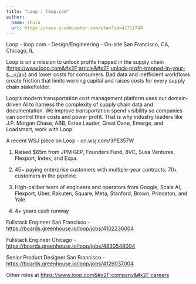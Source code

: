 ```yaml
---
title: "Loop : loop.com"
author:
  name: shulu
  url: https://news.ycombinator.com/item?id=41711748
---
```

Loop - loop.com - Design&#x2F;Engineering - On-site San Francisco, CA, Chicago, IL

Loop is on a mission to unlock profits trapped in the supply chain (<a href="https:&#x2F;&#x2F;www.loop.com&#x2F;article&#x2F;unlock-profit-trapped-in-your-supply-chain" rel="nofollow">https:&#x2F;&#x2F;www.loop.com&#x2F;article&#x2F;unlock-profit-trapped-in-your-s...</a>) and lower costs for consumers. Bad data and inefficient workflows create friction that limits working capital and raises costs for every supply chain stakeholder.

Loop’s modern transportation cost management platform uses our domain-driven AI to harness the complexity of supply chain data and documentation. We improve transportation spend visibility so companies can control their costs and power profit. That is why industry leaders like J.P. Morgan Chase,  ABB, Estee Lauder, Great Dane, Emerge, and Loadsmart, work with Loop.

A recent WSJ piece on Loop -  on.wsj.com&#x2F;3PE357W

1. Raised $65m from JPM GEP, Founders Fund, 8VC, Susa Ventures, Flexport, Index, and Expa.

2. 45+ paying enterprise customers with multiple-year contracts; 70+ customers in the pipeline.

3. High-caliber team of engineers and operators from Google, Scale AI, Flexport, Uber, Rakuten, Square, Meta, Stanford, Brown, Princeton, and Yale.

4. 4+ years cash runway

Fullstack Engineer San Francisco - <a href="https:&#x2F;&#x2F;boards.greenhouse.io&#x2F;loop&#x2F;jobs&#x2F;4102236004" rel="nofollow">https:&#x2F;&#x2F;boards.greenhouse.io&#x2F;loop&#x2F;jobs&#x2F;4102236004</a>

Fullstack Engineer Chicago - <a href="https:&#x2F;&#x2F;boards.greenhouse.io&#x2F;loop&#x2F;jobs&#x2F;4830548004" rel="nofollow">https:&#x2F;&#x2F;boards.greenhouse.io&#x2F;loop&#x2F;jobs&#x2F;4830548004</a>

Senior Product Designer San Francisco - <a href="https:&#x2F;&#x2F;boards.greenhouse.io&#x2F;loop&#x2F;jobs&#x2F;4126037004" rel="nofollow">https:&#x2F;&#x2F;boards.greenhouse.io&#x2F;loop&#x2F;jobs&#x2F;4126037004</a>

Other roles at <a href="https:&#x2F;&#x2F;www.loop.com&#x2F;company&#x2F;careers" rel="nofollow">https:&#x2F;&#x2F;www.loop.com&#x2F;company&#x2F;careers</a>
<JobApplication />
